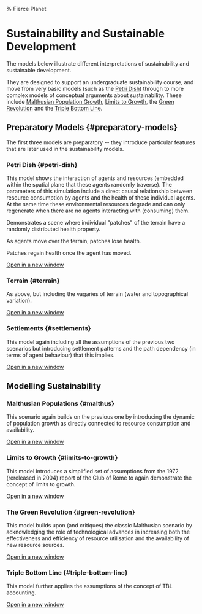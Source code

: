 % Fierce Planet


# Sustainability and Sustainable Development

The models below illustrate different interpretations of sustainability and sustainable development. 

They are designed to support an undergraduate sustainability course, and move from very basic models (such as the [Petri Dish](#petri-dish)) through to more complex models of conceptual arguments about sustainability. These include [Malthusian Population Growth](#malthus), [Limits to Growth](#limits-to-growth), the [Green Revolution](#green-revolution) and the [Triple Bottom Line](#triple-bottom-line).




## Preparatory Models {#preparatory-models}

The first three models are preparatory -- they introduce particular features that are later used in the sustainability models.



### Petri Dish {#petri-dish}


This model shows the interaction of agents and resources (embedded
within the spatial plane that these agents randomly traverse). The
parameters of this simulation include a direct causal relationship
between resource consumption by agents and the health of these
individual agents. At the same time these environmental resources
degrade and can only regenerate when there are no agents interacting
with (consuming) them.




Demonstrates a scene where individual "patches" of the terrain have a
randomly distributed health property.




As agents move over the terrain, patches lose health.




Patches regain health once the agent has moved.




[Open in a new window](examples/sustainability/petri-dish.html)






### Terrain {#terrain}



As above, but including the vagaries of terrain (water and
topographical variation).




[Open in a new window](examples/sustainability/terrain.html)






### Settlements {#settlements}



This model again including all the assumptions of the previous two
scenarios but introducing settlement patterns and the path dependency
(in terms of agent behaviour) that this implies.




[Open in a new window](examples/sustainability/settlements.html)




## Modelling Sustainability

### Malthusian Populations {#malthus}



This scenario again builds on the previous one by
introducing the dynamic of population growth as directly connected to
resource consumption and availability.


[Open in a new window](examples/sustainability/malthus.html)




### Limits to Growth {#limits-to-growth}



This model introduces a simplified set of
assumptions from the 1972 (rereleased in 2004) report of the Club of
Rome to again demonstrate the concept of limits to growth.


[Open in a new window](examples/sustainability/limits-to-growth.html)





### The Green Revolution {#green-revolution}


This model builds upon (and critiques) the classic Malthusian
scenario by acknowledging the role of technological advances in
increasing both the effectiveness and efficiency of resource utilisation
and the availability of new resource sources.


[Open in a new window](examples/sustainability/green-revolution.html)











### Triple Bottom Line {#triple-bottom-line}



This model further applies the assumptions of the concept of TBL
accounting.



[Open in a new window](examples/sustainability/triple-bottom-line.html)






<!-- ## The 4 pillars of sustainability and the social ecology model -->



<!-- *Description:* as above it includes the assumptions of these two related
approaches to sustainability. -->









<!-- ## Uneven Development -->



<!-- *Description:* finally introduces the dynamic of geographic/spatial
inequality in terms of growth (reflecting the insights of Harvey and
development studies more generally). -->

